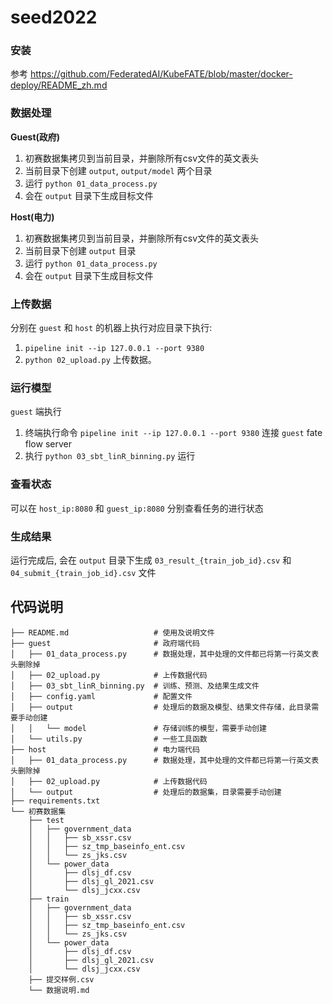 # seed2022

### 安装

参考 https://github.com/FederatedAI/KubeFATE/blob/master/docker-deploy/README_zh.md

### 数据处理

**Guest(政府)**

1. 初赛数据集拷贝到当前目录，并删除所有csv文件的英文表头
2. 当前目录下创建 `output`, `output/model` 两个目录
3. 运行 `python 01_data_process.py` 
4. 会在 `output` 目录下生成目标文件

**Host(电力)**

1. 初赛数据集拷贝到当前目录，并删除所有csv文件的英文表头
2. 当前目录下创建 `output` 目录
3. 运行 `python 01_data_process.py`
4. 会在 `output` 目录下生成目标文件

### 上传数据

分别在 `guest` 和 `host` 的机器上执行对应目录下执行:
1.  `pipeline init --ip 127.0.0.1 --port 9380`
2.  `python 02_upload.py` 上传数据。

### 运行模型

`guest` 端执行

1. 终端执行命令 `pipeline init --ip 127.0.0.1 --port 9380` 连接 `guest` fate flow server
2. 执行 `python 03_sbt_linR_binning.py` 运行

### 查看状态

可以在 `host_ip:8080` 和 `guest_ip:8080` 分别查看任务的进行状态

### 生成结果

运行完成后, 会在 `output` 目录下生成 `03_result_{train_job_id}.csv` 和 `04_submit_{train_job_id}.csv` 文件

## 代码说明
```
├── README.md                   # 使用及说明文件 
├── guest                       # 政府端代码
│   ├── 01_data_process.py      # 数据处理，其中处理的文件都已将第一行英文表头删除掉
│   ├── 02_upload.py            # 上传数据代码
│   ├── 03_sbt_linR_binning.py  # 训练、预测、及结果生成文件
│   ├── config.yaml             # 配置文件
│   ├── output                  # 处理后的数据及模型、结果文件存储，此目录需要手动创建
│   │   └── model               # 存储训练的模型，需要手动创建
│   └── utils.py                # 一些工具函数
├── host                        # 电力端代码
│   ├── 01_data_process.py      # 数据处理，其中处理的文件都已将第一行英文表头删除掉 
│   ├── 02_upload.py            # 上传数据代码
│   └── output                  # 处理后的数据集，目录需要手动创建
├── requirements.txt
└── 初赛数据集
    ├── test
    │   ├── government_data
    │   │   ├── sb_xssr.csv
    │   │   ├── sz_tmp_baseinfo_ent.csv
    │   │   └── zs_jks.csv
    │   └── power_data
    │       ├── dlsj_df.csv
    │       ├── dlsj_gl_2021.csv
    │       └── dlsj_jcxx.csv
    ├── train
    │   ├── government_data
    │   │   ├── sb_xssr.csv
    │   │   ├── sz_tmp_baseinfo_ent.csv
    │   │   └── zs_jks.csv
    │   └── power_data
    │       ├── dlsj_df.csv
    │       ├── dlsj_gl_2021.csv
    │       └── dlsj_jcxx.csv
    ├── 提交样例.csv
    └── 数据说明.md
```